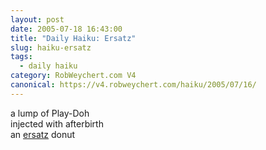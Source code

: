 ```yaml
---
layout: post
date: 2005-07-18 16:43:00
title: "Daily Haiku: Ersatz"
slug: haiku-ersatz
tags:
  - daily haiku
category: RobWeychert.com V4
canonical: https://v4.robweychert.com/haiku/2005/07/16/
---
```


a lump of Play-Doh  
injected with afterbirth  
an [ersatz](http://dictionary.reference.com/wordoftheday/archive/2005/07/18.html) donut